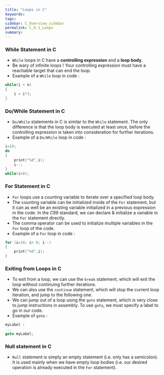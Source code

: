 ```yaml
---
title: "Loops in C"
keywords:
tags:
sidebar: C_Overview_sidebar
permalink: C_6-1_Loops
summary:
---
```


### While Statement in C
- ```While``` loops in C have a **controlling expression** and a **loop body**.
- Be wary of infinite loops ! Your controlling expression must have a reachable target that can end the loop.
- Example of a ```While``` loop in code :

```c
while(i < n)
{
    i = i*2;
}
```

### Do/While Statement in C
- ```Do/While``` statements in C is similar to the ```While``` statement. The only difference is that the loop body is executed at least once, before the controlling expression is taken into consideration for further iterations.
- Example of a ```Do/While``` loop in code :

```c
i=10;
do 
{
    print("%d",i);
    i--;
}
while(i>0);
```

### For Statement in C
- ```For``` loops use a counting variable to iterate over a specified loop body.
- The counting variable can be initialized inside of the ```For``` statement, but it can as well be an existing variable initialized in a previous expression in the code. In the *C99* standard, we can declare & initialize a variable in the ```For``` statement directly.
- The comma operator can be used to initialize multiple variables in the ```For``` loop of the code.
- Example of a ```For``` loop in code :
```c
for (i=10; i> 0; i--)
{
    print("%d",i);
}
```

### Exiting from Loops in C
- To exit from a loop, we can use the ```break``` statement, which will exit the loop without continuing further iterations.
- We can also use the ```continue``` statement, which will stop the current loop iteration, and jump to the following one.
- We can jump out of a loop using the ```goto``` statement, which is very close to *jump* instructions in assembly. To use ```goto```, we must specify a label to go in our code.
- Example of ```goto``` :

```c
myLabel :
...
goto myLabel;
```

### Null statement in C
- ```Null``` statement is simply an empty statement (i.e. only has a semicolon). It is used mainly when we have empty loop bodies (i.e. our desired operation is already executed in the ```For``` statement).